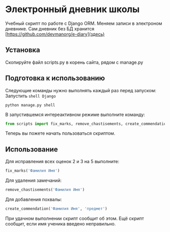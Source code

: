 # Электронный дневник школы

Учебный скрипт по работе с Django ORM. 
Меняем записи в электроном дневнике.
Сам дневник без БД хранится [https://github.com/devmanorg/e-diary](здесь)

## Установка
Скопируйте файл scripts.py в корень сайта, рядом с manage.py

## Подготовка к использованию

Следующие команды нужно выполнять каждый раз перед запуском:
Запустить `shell Django`

```
python manage.py shell
```
В запустившемся интереактивном режиме выполните команду:

```python
from scripts import fix_marks, remove_chastisements, create_commendation
```
Теперь вы пожете начать пользоваться скриптом.

## Использование
Для исправления всех оценок 2 и 3 на 5 выполните:
```python
fix_marks('Фамилия Имя')
```
Для удаления замечаний:
```python
remove_chastisements('Фамилия Имя')
```
Для добавления похвалы:
```python
create_commendation('Фамилия Имя', 'предмет')
```

При удачном выполнении скрипт сообщит об этом. Ещё скрипт сообщит, если имя ученика введено неправильно.